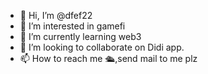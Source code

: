 - 👋 Hi, I’m @dfef22
- 👀 I’m interested in gamefi
- 🌱 I’m currently learning web3
- 💞️ I’m looking to collaborate on Didi app.
- 📫 How to reach me 🛳️,send mail to me plz

<!---
dfef22/dfef22 is a ✨ special ✨ repository because its `README.md` (this file) appears on your GitHub profile.
You can click the Preview link to take a look at your changes.
--->
